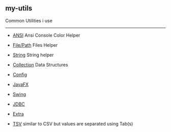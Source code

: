 ## my-utils

Common Utilities i use
___

* [ANSI](help/ansi.md) Ansi  Console Color Helper  
* [File/Path](help/files.md) Files Helper 
* [String](help/string.md)   String helper
* [Collection](help/collection.md) Data Structures 
* [Config](help/config.md)
* [JavaFX](help/javafx.md)
* [Swing](help/swing.md)
* [JDBC](help/jdbc.md)
 
* [Extra](help/extra.md)

* [TSV](help/tsv.md) similar to CSV but values are separated using Tab(s)